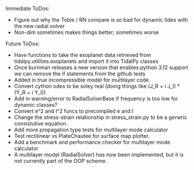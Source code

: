 Immediate ToDos:
* Figure out why the Tobie / RN compare is so bad for dynamic tides with the new radial solver
* Non-dim sometimes makes things better; sometimes worse

Future ToDos:
* Have functions to take the exoplanet data retrieved from tidalpy.utilities.exoplanets and import it into TidalPy classes
* Once burnman releases a new version that enables python 3.12 support we can remove the if statements from the github tests
* Added in true incompressible model for multilayer code.
* Convert cython odes to be soley real (doing things like (J_R + i J_I) * (Y_R + i Y_I))
* Add in warning/error to RadialSolverBase if frequency is too low for dynamic classes?
* Convert e^2 and I^2 funcs to precompiled e and I
* Change the stress-strain relationship in stress_strain.py to be a generic consistutive equation.
* Add more propagation type tests for multilayer mode calculator
* Test rectilinear vs PlateChautee for surface map plotter.
* Add a benchmark and performance checker for multilayer mode calculator
* A multilayer model (RadialSolver) has now been implemented, but it is not currently part of the OOP scheme.
